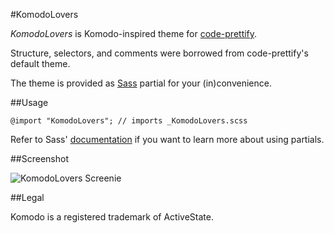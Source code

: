 #KomodoLovers

*KomodoLovers* is Komodo-inspired theme for [code-prettify](http://code.google.com/p/google-code-prettify/).

Structure, selectors, and comments were borrowed from code-prettify's default theme.

The theme is provided as [Sass](http://sass-lang.com/) partial for your (in)convenience.

##Usage

    @import "KomodoLovers"; // imports _KomodoLovers.scss

Refer to Sass' [documentation](http://sass-lang.com/docs/yardoc/file.SASS_REFERENCE.html#partials) if you want to learn more about using partials.

##Screenshot

![KomodoLovers Screenie](KomodoLovers/raw/master/screenie.png)

##Legal

Komodo is a registered trademark of ActiveState.